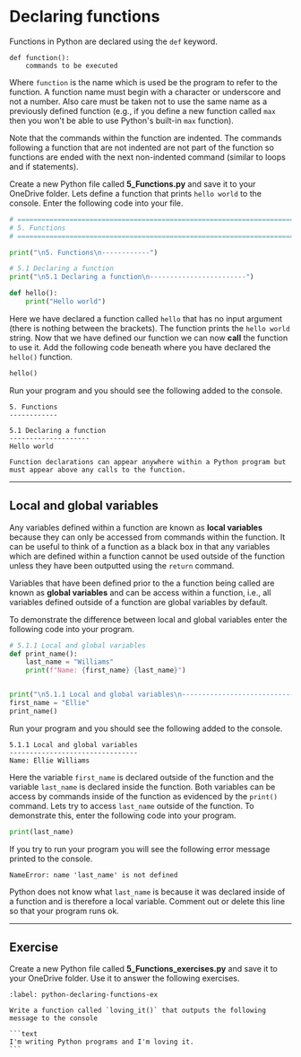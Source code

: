 # Declaring functions

Functions in Python are declared using the `def` keyword.

```text
def function():
    commands to be executed
```

Where `function` is the name which is used be the program to refer to the function. A function name must begin with a character or underscore and not a number. Also care must be taken not to use the same name as a previously defined function (e.g., if you define a new function called `max` then you won't be able to use Python's built-in `max` function).

Note that the commands within the function are indented. The commands following a function that are not indented are not part of the function so functions are ended with the next non-indented command (similar to loops and if statements).

Create a new Python file called **5_Functions.py** and save it to your OneDrive folder. Lets define a function that prints `hello world` to the console. Enter the following code into your file.

```python
# =============================================================================
# 5. Functions
# =============================================================================

print("\n5. Functions\n------------")

# 5.1 Declaring a function
print("\n5.1 Declaring a function\n------------------------")

def hello():
    print("Hello world")
```

Here we have declared a function called `hello` that has no input argument (there is nothing between the brackets). The function prints the `hello world` string. Now that we have defined our function we can now **call** the function to use it. Add the following code beneath where you have declared the `hello()` function.

```python
hello()
```

Run your program and you should see the following added to the console.

```text
5. Functions
------------

5.1 Declaring a function
--------------------
Hello world
```

```{important}
Function declarations can appear anywhere within a Python program but must appear above any calls to the function.
```

---

## Local and global variables

Any variables defined within a function are known as **local variables** because they can only be accessed from commands within the function. It can be useful to think of a function as a black box in that any variables which are defined within a function cannot be used outside of the function unless they have been outputted using the `return` command.

Variables that have been defined prior to the a function being called are known as **global variables** and can be access within a function, i.e., all variables defined outside of a function are global variables by default.

To demonstrate the difference between local and global variables enter the following code into your program.

```python
# 5.1.1 Local and global variables
def print_name():
    last_name = "Williams"
    print(f"Name: {first_name} {last_name}")


print("\n5.1.1 Local and global variables\n--------------------------------")
first_name = "Ellie"
print_name()
```

Run your program and you should see the following added to the console.

```text
5.1.1 Local and global variables
--------------------------------
Name: Ellie Williams
```

Here the variable `first_name` is declared outside of the function and the variable `last_name` is declared inside the function. Both variables can be access by commands inside of the function as evidenced by the `print()` command. Lets try to access `last_name` outside of the function. To demonstrate this, enter the following code into your program.

```python
print(last_name)
```

If you try to run your program you will see the following error message printed to the console.

```text
NameError: name 'last_name' is not defined
```

Python does not know what `last_name` is because it was declared inside of a function and is therefore a local variable. Comment out or delete this line so that your program runs ok.

---

## Exercise

Create a new Python file called **5_Functions_exercises.py** and save it to your OneDrive folder. Use it to answer the following exercises.

````{exercise}
:label: python-declaring-functions-ex

Write a function called `loving_it()` that outputs the following message to the console

```text
I'm writing Python programs and I'm loving it.
```
````
